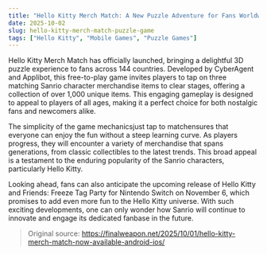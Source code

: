 ```yaml
---
title: "Hello Kitty Merch Match: A New Puzzle Adventure for Fans Worldwide"
date: 2025-10-02
slug: hello-kitty-merch-match-puzzle-game
tags: ["Hello Kitty", "Mobile Games", "Puzzle Games"]
---
```


Hello Kitty Merch Match has officially launched, bringing a delightful 3D puzzle experience to fans across 144 countries. Developed by CyberAgent and Applibot, this free-to-play game invites players to tap on three matching Sanrio character merchandise items to clear stages, offering a collection of over 1,000 unique items. This engaging gameplay is designed to appeal to players of all ages, making it a perfect choice for both nostalgic fans and newcomers alike.

The simplicity of the game mechanicsjust tap to matchensures that everyone can enjoy the fun without a steep learning curve. As players progress, they will encounter a variety of merchandise that spans generations, from classic collectibles to the latest trends. This broad appeal is a testament to the enduring popularity of the Sanrio characters, particularly Hello Kitty.

Looking ahead, fans can also anticipate the upcoming release of Hello Kitty and Friends: Freeze Tag Party for Nintendo Switch on November 6, which promises to add even more fun to the Hello Kitty universe. With such exciting developments, one can only wonder how Sanrio will continue to innovate and engage its dedicated fanbase in the future.
> Original source: https://finalweapon.net/2025/10/01/hello-kitty-merch-match-now-available-android-ios/